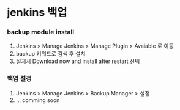 # jenkins 백업 

### backup module install

1. Jenkins > Manage Jenkins > Manage Plugin > Avaiable 로 이동 
2. backup 키워드로 검색 후 설치 
3. 설치시 Download now and install after restart 선택 


### 백업 설정 
1. Jenkins > Manage Jenkins > Backup Manager > 설정 
2. ... comming soon

